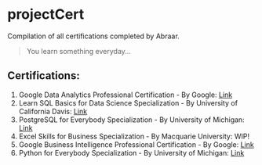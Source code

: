 # projectCert
Compilation of all certifications completed by Abraar.

> You learn something everyday...

## Certifications:

1. Google Data Analytics Professional Certification - By Google: [Link](https://www.coursera.org/account/accomplishments/specialization/certificate/BD55QUDNXXUC)
2. Learn SQL Basics for Data Science Specialization - By University of California Davis: [Link](https://www.coursera.org/account/accomplishments/specialization/certificate/4GC4QK92CKTH)
3. PostgreSQL for Everybody Specialization - By University of Michigan: [Link](https://www.coursera.org/account/accomplishments/specialization/certificate/BJNGHJWBGGL9)
4. Excel Skills for Business Specialization - By Macquarie University: WIP!
5. Google Business Intelligence Professional Certification - By Google: [Link](https://www.coursera.org/account/accomplishments/specialization/certificate/I3MTRWWY8MJD)
6. Python for Everybody Specialization - By University of Michigan: [Link](https://www.coursera.org/account/accomplishments/specialization/certificate/QXIK7CVI9R63)

